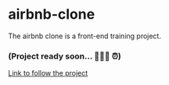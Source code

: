 # airbnb-clone
 The airbnb clone is a front-end training project.
 
 ### (Project ready soon... 👨🏽‍💻 ⏰)
 [Link to follow the project](https://lucasbalbinoss.github.io/airbnb-clone/src/index.html)
